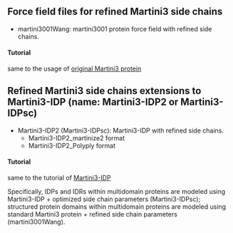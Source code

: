 ## Force field files for refined Martini3 side chains
 - martini3001Wang: martini3001 protein force field with refined side chains.
#### Tutorial
same to the usage of [original Martini3 protein](https://cgmartini.nl/docs/tutorials/Martini3/ProteinsI/) 

## Refined Martini3 side chains extensions to Martini3-IDP (name: Martini3-IDP2 or Martini3-IDPsc)
 - Martini3-IDP2 (Martini3-IDPsc): Martini3-IDP with refined side chains.
   - Martini3-IDP2_martinize2 format
   - Martini3-IDP2_Polyply format
#### Tutorial
same to the tutorial of [Martini3-IDP](https://github.com/Martini-Force-Field-Initiative/Martini3-IDP-parameters/tree/main/force_field/readme.md)

Specifically, IDPs and IDRs within multidomain proteins are modeled using Martini3-IDP + optimized side chain parameters (Martini3-IDPsc); structured protein domains within multidomain proteins are modeled using standard Martini3 protein + refined side chain parameters (martini3001Wang).

